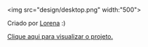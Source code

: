 <br />
<p align="center">

<img src="design/desktop.png" width:"500">

Criado por  <a href="https://github.com/Lorenalgm">Lorena</a> :)

<a href="https://juliocesarj.github.io/DevChallengeCodar/">Clique aqui para visualizar o projeto.</a>
